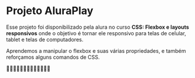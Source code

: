 # Projeto AluraPlay

Esse projeto foi disponibilizado pela alura no curso **CSS: Flexbox e layouts responsivos** onde o objetivo é tornar ele responsivo para telas de celular, tablet e telas de computadores.

Aprendemos a manipular o flexbox e suas várias propriedades, e também reforçamos alguns comandos de CSS.

🚀🚀🚀🚀🚀🚀🚀🚀🚀🚀🚀🚀🚀